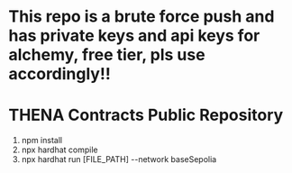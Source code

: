 # This repo is a brute force push and has private keys and api keys for alchemy, free tier, pls use accordingly!!

# THENA Contracts Public Repository


1. npm install
2. npx hardhat compile
3. npx hardhat run [FILE_PATH] --network baseSepolia
